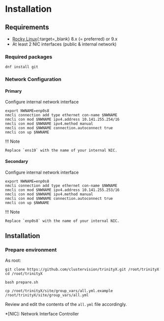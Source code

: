 # Installation

## Requirements

- [Rocky Linux](https://rockylinux.org){:target=_blank} 8.x (= preferred) or 9.x
- At least 2 NIC interfaces (public & internal network)

### Required packages
```shell
dnf install git
```

### Network Configuration

#### Primary

Configure internal network interface
```shell
export NWNAME=enp0s8
nmcli connection add type ethernet con-name $NWNAME
nmcli con mod $NWNAME ipv4.address 10.141.255.254/16
nmcli con mod $NWNAME ipv4.method manual
nmcli con mod $NWNAME connection.autoconnect true
nmcli con up $NWNAME
```

!!! Note

    Replace `ens19` with the name of your internal NIC.

#### Secondary

Configure internal network interface
```shell
export NWNAME=enp0s8
nmcli connection add type ethernet con-name $NWNAME
nmcli con mod $NWNAME ipv4.address 10.141.255.253/16
nmcli con mod $NWNAME ipv4.method manual
nmcli con mod $NWNAME connection.autoconnect true
nmcli con up $NWNAME
```

!!! Note

    Replace `enp0s8` with the name of your internal NIC.

## Installation


### Prepare environment

As root: 

```shell
git clone https://github.com/clustervision/trinityX.git /root/trinityX
cd /root/trinityX

bash prepare.sh

cp /root/trinityX/site/group_vars/all.yml.example /root/trinityX/site/group_vars/all.yml
```

Review and edit the contents of the `all.yml` file accordingly.

*[NIC]: Network Interface Controller
